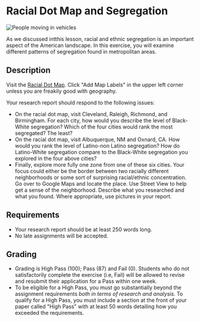 # Racial Dot Map and Segregation
![People moving in vehicles](../images/REALWORLD7_FIG07_CO.jpg)

As we discussed intthis lesson, racial and ethnic segregation is an important aspect of the American landscape. In this exercise, you will examine different patterns of segregation found in metropolitan areas.

## Description

Visit the [Racial Dot Map](https://demographics.virginia.edu/DotMap/). Click &quot;Add Map Labels&quot; in the upper left corner unless you are freakily good with geography.

Your research report should respond to the following issues:

- On the racial dot map, visit Cleveland, Raleigh, Richmond, and Birmingham. For each city, how would you describe the level of Black-White segregation? Which of the four cities would rank the most segregated? The least?
- On the racial dot map, visit Albuquerque, NM and Oxnard, CA. How would you rank the level of Latino-non Latino segregation? How do Latino-White segregation compare to the Black-White segregation you explored in the four above cities?
- Finally, explore more fully one zone from one of these six cities. Your focus could either be the border between two racially different neighborhoods or some sort of surprising racial/ethnic concentration. Go over to Google Maps and locate the place. Use Street View to help get a sense of the neighborhood. Describe what you researched and what you found. Where appropriate, use pictures in your report.

## Requirements

- Your research report should be at least 250 words long.
- No late assignments will be accepted.

## Grading

- Grading is High Pass (100); Pass (87) and Fail (0). Students who do not satisfactorily complete the exercise (i.e, Fail) will be allowed to revise and resubmit their application for a Pass within one week.
- To be eligible for a High Pass, you must go substantially beyond the assignment requirements _both in terms of research and analysis_. To qualify for a High Pass, you must include a section at the front of your paper called &quot;High Pass&quot; with at least 50 words detailing how you exceeded the requirements.
